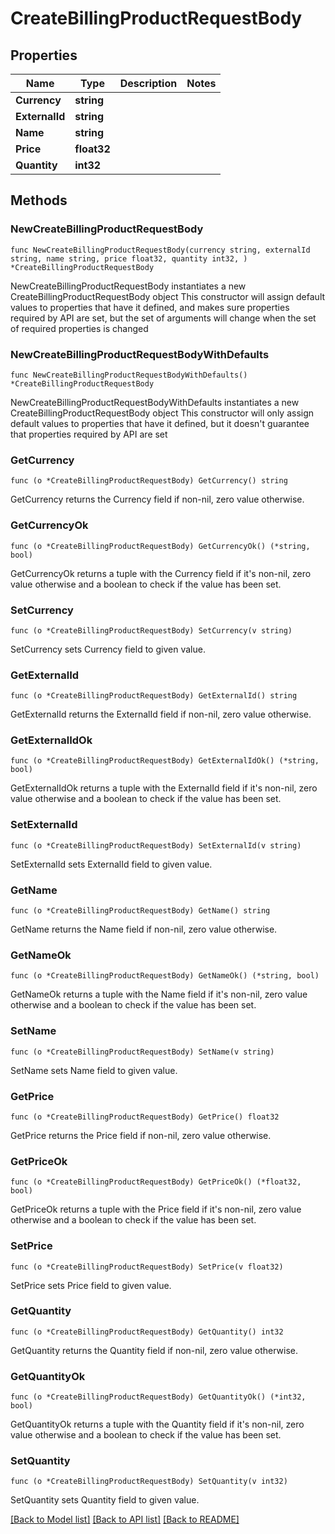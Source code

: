 # CreateBillingProductRequestBody

## Properties

Name | Type | Description | Notes
------------ | ------------- | ------------- | -------------
**Currency** | **string** |  | 
**ExternalId** | **string** |  | 
**Name** | **string** |  | 
**Price** | **float32** |  | 
**Quantity** | **int32** |  | 

## Methods

### NewCreateBillingProductRequestBody

`func NewCreateBillingProductRequestBody(currency string, externalId string, name string, price float32, quantity int32, ) *CreateBillingProductRequestBody`

NewCreateBillingProductRequestBody instantiates a new CreateBillingProductRequestBody object
This constructor will assign default values to properties that have it defined,
and makes sure properties required by API are set, but the set of arguments
will change when the set of required properties is changed

### NewCreateBillingProductRequestBodyWithDefaults

`func NewCreateBillingProductRequestBodyWithDefaults() *CreateBillingProductRequestBody`

NewCreateBillingProductRequestBodyWithDefaults instantiates a new CreateBillingProductRequestBody object
This constructor will only assign default values to properties that have it defined,
but it doesn't guarantee that properties required by API are set

### GetCurrency

`func (o *CreateBillingProductRequestBody) GetCurrency() string`

GetCurrency returns the Currency field if non-nil, zero value otherwise.

### GetCurrencyOk

`func (o *CreateBillingProductRequestBody) GetCurrencyOk() (*string, bool)`

GetCurrencyOk returns a tuple with the Currency field if it's non-nil, zero value otherwise
and a boolean to check if the value has been set.

### SetCurrency

`func (o *CreateBillingProductRequestBody) SetCurrency(v string)`

SetCurrency sets Currency field to given value.


### GetExternalId

`func (o *CreateBillingProductRequestBody) GetExternalId() string`

GetExternalId returns the ExternalId field if non-nil, zero value otherwise.

### GetExternalIdOk

`func (o *CreateBillingProductRequestBody) GetExternalIdOk() (*string, bool)`

GetExternalIdOk returns a tuple with the ExternalId field if it's non-nil, zero value otherwise
and a boolean to check if the value has been set.

### SetExternalId

`func (o *CreateBillingProductRequestBody) SetExternalId(v string)`

SetExternalId sets ExternalId field to given value.


### GetName

`func (o *CreateBillingProductRequestBody) GetName() string`

GetName returns the Name field if non-nil, zero value otherwise.

### GetNameOk

`func (o *CreateBillingProductRequestBody) GetNameOk() (*string, bool)`

GetNameOk returns a tuple with the Name field if it's non-nil, zero value otherwise
and a boolean to check if the value has been set.

### SetName

`func (o *CreateBillingProductRequestBody) SetName(v string)`

SetName sets Name field to given value.


### GetPrice

`func (o *CreateBillingProductRequestBody) GetPrice() float32`

GetPrice returns the Price field if non-nil, zero value otherwise.

### GetPriceOk

`func (o *CreateBillingProductRequestBody) GetPriceOk() (*float32, bool)`

GetPriceOk returns a tuple with the Price field if it's non-nil, zero value otherwise
and a boolean to check if the value has been set.

### SetPrice

`func (o *CreateBillingProductRequestBody) SetPrice(v float32)`

SetPrice sets Price field to given value.


### GetQuantity

`func (o *CreateBillingProductRequestBody) GetQuantity() int32`

GetQuantity returns the Quantity field if non-nil, zero value otherwise.

### GetQuantityOk

`func (o *CreateBillingProductRequestBody) GetQuantityOk() (*int32, bool)`

GetQuantityOk returns a tuple with the Quantity field if it's non-nil, zero value otherwise
and a boolean to check if the value has been set.

### SetQuantity

`func (o *CreateBillingProductRequestBody) SetQuantity(v int32)`

SetQuantity sets Quantity field to given value.



[[Back to Model list]](../README.md#documentation-for-models) [[Back to API list]](../README.md#documentation-for-api-endpoints) [[Back to README]](../README.md)


